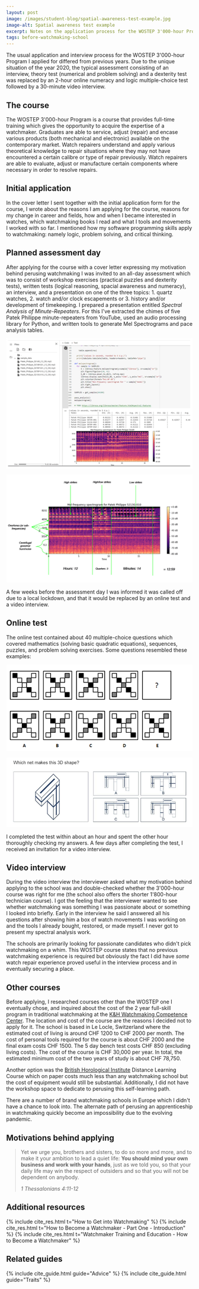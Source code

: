 ```yaml
---
layout: post
image: /images/student-blog/spatial-awareness-test-example.jpg
image-alt: Spatial awareness test example
excerpt: Notes on the application process for the WOSTEP 3'000-hour Program taught in a watchmaking school in Europe; what the assessment day might entail; how the assessment process differed due to the 2020 pandemic; and what the schools are looking for in applicants.
tags: before-watchmaking-school
---
```


The usual application and interview process for the WOSTEP 3'000-hour Program I applied for differed from previous years. Due to the unique situation of the year 2020, the typical assessment consisting of an interview, theory test (numerical and problem solving) and a dexterity test was replaced by an 2-hour online numeracy and logic multiple-choice test followed by a 30-minute video interview.

## The course
The WOSTEP 3'000-hour Program is a course that provides full-time training which gives the opportunity to acquire the expertise of a watchmaker. Graduates are able to service, adjust (repair) and encase various products (both mechanical and electronic) available on the contemporary market. Watch repairers understand and apply various theoretical knowledge to repair situations where they may not have encountered a certain calibre or type of repair previously. Watch repairers are able to evaluate, adjust or manufacture certain components where necessary in order to resolve repairs.

## Initial application
In the cover letter I sent together with the initial application form for the course, I wrote about the reasons I am applying for the course, reasons for my change in career and fields, how and when I became interested in watches, which watchmaking books I read and what I tools and movements I worked with so far. I mentioned how my software programming skills apply to watchmaking: namely logic, problem solving, and critical thinking.

## Planned assessment day
After applying for the course with a cover letter expressing my motivation behind perusing watchmaking I was invited to an all-day assessment which was to consist of workshop exercises (practical puzzles and dexterity tests), written tests (logical reasoning, spacial awareness and numeracy), an interview, and a presentation on one of the three topics: 1. quartz watches, 2. watch and/or clock escapements or 3. history and/or development of timekeeping. I prepared a presentation entitled *Spectral Analysis of Minute-Repeaters*. For this I've extracted the chimes of five Patek Philippe minute-repeaters from YouTube, used an audio processing library for Python, and written tools to generate Mel Spectrograms and pace analysis tables.

![Watchmaking school assessment day presentation screenshot 1](/images/student-blog/assessment-day-presentation.png)

![Watchmaking school assessment day presentation screenshot 2](/images/student-blog/assessment-day-presentation-2.png)

A few weeks before the assessment day I was informed it was called off due to a local lockdown, and that it would be replaced by an online test and a video interview.

## Online test
The online test contained about 40 multiple-choice questions which covered mathematics (solving basic quadratic equations), sequences, puzzles, and problem solving exercises. Some questions resembled these examples:

![Inductive reasoning shape shift test example](/images/student-blog/inductive-reasoning-test-shape-shifts-example.png)

![Spatial awareness test example](/images/student-blog/spatial-awareness-test-example.jpg)

I completed the test within about an hour and spent the other hour thoroughly checking my answers. A few days after completing the test, I received an invitation for a video interview.

## Video interview
During the video interview the interviewer asked what my motivation behind applying to the school was and double-checked whether the 3'000-hour course was right for me (the school also offers the shorter 1'800-hour technician course). I got the feeling that the interviewer wanted to see whether watchmaking was something I was passionate about or something I looked into briefly. Early in the interview he said I answered all his questions after showing him a box of watch movements I was working on and the tools I already bought, restored, or made myself. I never got to present my spectral analysis work.

The schools are primarily looking for passionate candidates who didn't pick watchmaking on a whim. This WOSTEP course states that no previous watchmaking experience is required but obviously the fact I did have *some* watch repair experience proved useful in the interview process and in eventually securing a place.

## Other courses
Before applying, I researched courses other than the WOSTEP one I eventually chose, and inquired about the cost of the 2 year full-skill program in traditional watchmaking at the [K&H Watchmaking Competence Center](http://www.khwcc.ch/). The location and cost of the course are the reasons I decided not to apply for it. The school is based in Le Locle, Switzerland where the estimated cost of living is around CHF 1200 to CHF 2000 per month. The cost of personal tools required for the course is about CHF 2000 and the final exam costs CHF 1500. The 5 day bench test costs CHF 850 (excluding living costs). The cost of the course is CHF 30,000 per year. In total, the estimated minimum cost of the two years of study is about CHF 78,750.

Another option was the [British Horological Institute](https://bhi.co.uk/) Distance Learning Course which on paper costs much less than any watchmaking school but the cost of equipment would still be substantial. Additionally, I did not have the workshop space to dedicate to perusing this self-learning path.

There are a number of brand watchmaking schools in Europe which I didn't have a chance to look into. The alternate path of perusing an apprenticeship in watchmaking quickly become an impossibility due to the evolving pandemic.

## Motivations behind applying
> Yet we urge you, brothers and sisters, to do so more and more, and to make it your ambition to lead a quiet life: **You should mind your own business and work with your hands**, just as we told you, so that your daily life may win the respect of outsiders and so that you will not be dependent on anybody.
>
> <cite>1 Thessalonians 4:11-12</cite>

## Additional resources
{% include cite_res.html t="How to Get into Watchmaking" %}
{% include cite_res.html t="How to Become a Watchmaker - Part One - Introduction" %}
{% include cite_res.html t="Watchmaker Training and Education - How to Become a Watchmaker" %}

## Related guides
{% include cite_guide.html guide="Advice" %}
{% include cite_guide.html guide="Traits" %}
